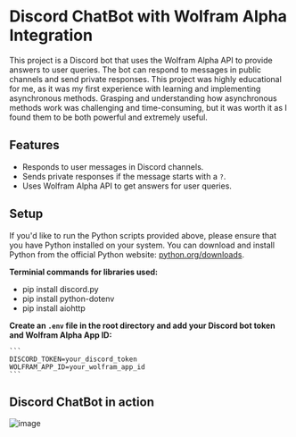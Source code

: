 # Discord ChatBot with Wolfram Alpha Integration

This project is a Discord bot that uses the Wolfram Alpha API to provide answers to user queries. The bot can respond to messages in public channels and send private responses. This project was highly educational for me, as it was my first experience with learning and implementing asynchronous methods. Grasping and understanding how asynchronous methods work was challenging and time-consuming, but it was worth it as I found them to be both powerful and extremely useful.

## Features

- Responds to user messages in Discord channels.
- Sends private responses if the message starts with a `?`.
- Uses Wolfram Alpha API to get answers for user queries.

## Setup

If you'd like to run the Python scripts provided above, please ensure that you have Python installed on your system. You can download and install Python from the official Python website: [python.org/downloads](https://www.python.org/downloads/).

**Terminial commands for libraries used:**
- pip install discord.py
- pip install python-dotenv
- pip install aiohttp

**Create an `.env` file in the root directory and add your Discord bot token and Wolfram Alpha App ID:**

    ```
    DISCORD_TOKEN=your_discord_token
    WOLFRAM_APP_ID=your_wolfram_app_id
    ```

## Discord ChatBot in action
![image](https://github.com/KoushicSumathiKumar/Discord-Chat-Bot/assets/149502679/15f2e836-ed8e-4036-9887-f48511d557e7)


